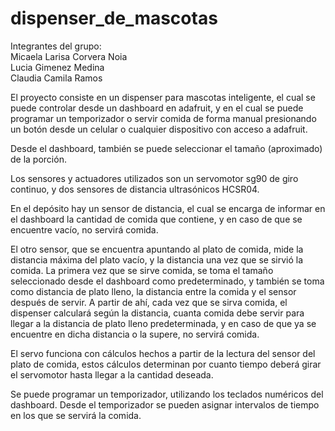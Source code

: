 ﻿# dispenser_de_mascotas

Integrantes del grupo:       
Micaela Larisa Corvera Noia      
Lucia Gimenez Medina        
Claudia Camila Ramos      

El proyecto consiste en un dispenser para mascotas inteligente, el cual se puede controlar desde un dashboard en adafruit,
y en el cual se puede programar un temporizador o servir comida de forma manual presionando un botón desde un celular o 
cualquier dispositivo con acceso a adafruit. 

Desde el dashboard, también se puede seleccionar el tamaño (aproximado) de la porción.

Los sensores y actuadores utilizados son un servomotor sg90 de giro continuo, y dos sensores de distancia ultrasónicos HCSR04.

En el depósito hay un sensor de distancia, el cual se encarga de informar en el dashboard la cantidad de comida que contiene, y en 
caso de que se encuentre vacío, no servirá comida.

El otro sensor, que se encuentra apuntando al plato de comida, mide la distancia máxima del plato vacío, y la distancia una vez 
que se sirvió la comida. La primera vez que se sirve comida, se toma el tamaño seleccionado desde el dashboard como predeterminado,
y también se toma como distancia de plato lleno, la distancia entre la comida y el sensor después de servir. A partir de ahí, cada vez
que se sirva comida, el dispenser calculará según la distancia, cuanta comida debe servir para llegar a la distancia de plato lleno predeterminada,
y en caso de que ya se encuentre en dicha distancia o la supere, no servirá comida.

El servo funciona con cálculos hechos a partir de la lectura del sensor del plato de comida, estos cálculos determinan por cuanto tiempo deberá girar
el servomotor hasta llegar a la cantidad deseada.

Se puede programar un temporizador, utilizando los teclados numéricos del dashboard. Desde el temporizador se pueden asignar intervalos de tiempo en los que se 
servirá la comida. 
